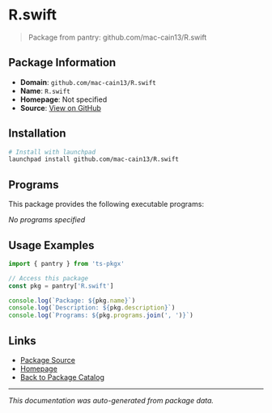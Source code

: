 # R.swift

> Package from pantry: github.com/mac-cain13/R.swift

## Package Information

- **Domain**: `github.com/mac-cain13/R.swift`
- **Name**: `R.swift`
- **Homepage**: Not specified
- **Source**: [View on GitHub](https://github.com/pkgxdev/pantry/tree/main/projects/github.com/mac-cain13/R.swift/package.yml)

## Installation

```bash
# Install with launchpad
launchpad install github.com/mac-cain13/R.swift
```

## Programs

This package provides the following executable programs:

*No programs specified*

## Usage Examples

```typescript
import { pantry } from 'ts-pkgx'

// Access this package
const pkg = pantry['R.swift']

console.log(`Package: ${pkg.name}`)
console.log(`Description: ${pkg.description}`)
console.log(`Programs: ${pkg.programs.join(', ')}`)
```

## Links

- [Package Source](https://github.com/pkgxdev/pantry/tree/main/projects/github.com/mac-cain13/R.swift/package.yml)
- [Homepage](#)
- [Back to Package Catalog](../../../package-catalog.md)

---

*This documentation was auto-generated from package data.*
